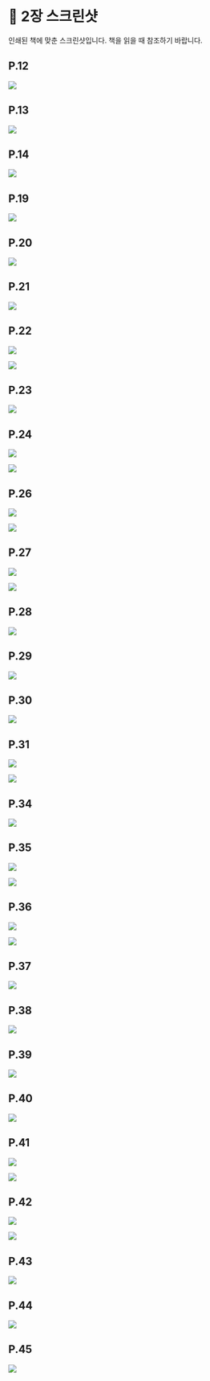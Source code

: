 # 📕 2장 스크린샷

인쇄된 책에 맞춘 스크린샷입니다. 책을 읽을 때 참조하기 바랍니다.

## P.12

![](../screenshots/p12.png)

## P.13

![](../screenshots/p13.png)

## P.14

![](../screenshots/p14.png)

## P.19

![](../screenshots/p19.png)

## P.20

![](../screenshots/p20.png)

## P.21

![](../screenshots/p21.png)

## P.22

![](../screenshots/p22.png)

![](../screenshots/p22_2.png)

## P.23

![](../screenshots/p23.png)

## P.24

![](../screenshots/p24.png)

![](../screenshots/p24_2.png)

## P.26

![](../screenshots/p26.png)

![](../screenshots/p26_2.png)

## P.27

![](../screenshots/p27.png)

![](../screenshots/p27_2.png)

## P.28

![](../screenshots/p28.png)

## P.29

![](../screenshots/p29.png)

## P.30

![](../screenshots/p30.png)

## P.31

![](../screenshots/p31.png)

![](../screenshots/p31_2.png)

## P.34

![](../screenshots/p34.png)

## P.35

![](../screenshots/p35.png)

![](../screenshots/p35_2.png)

## P.36

![](../screenshots/p36.png)

![](../screenshots/p36_2.png)

## P.37

![](../screenshots/p37.png)

## P.38

![](../screenshots/p38.png)

## P.39

![](../screenshots/p39.png)

## P.40

![](../screenshots/p40.png)

## P.41

![](../screenshots/p41.png)

![](../screenshots/p41_2.png)

## P.42

![](../screenshots/p42.png)

![](../screenshots/p42_2.png)

## P.43

![](../screenshots/p43.png)

## P.44

![](../screenshots/p44.png)

## P.45

![](../screenshots/p45.png)


